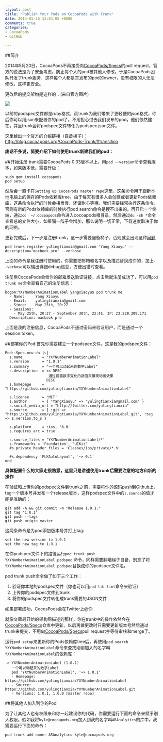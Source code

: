 ```yaml
---
layout: post
title: "Publish Your Pods on CocoaPods with Trunk"
date: 2014-05-26 12:03:08 +0800
comments: true
categories: 
- CocoaPods
- GitHub

---
```


##简介

2014年5月20日，CocoaPods不再接受向[CocoaPods/Specs](git@github.com:CocoaPods/Specs.git)的pull request，官方的说法是为了安全考虑，防止每个人的pod被其他人修改，于是CocoaPods团队开发了trunk服务，这样每个人都是其发布的pod的owner，没有权限的人无法修改，这样更安全。  

更改后的提交架构是这样的：(来自官方图片)  

![](http://img41.wal8.com/img41/425047_20140623222918/140353388207.png)  

<!--more-->

以前的podspec文件都是ruby格式，而trunk为我们带来了更轻便的json格式，你后你可以用json来配置你的pod了。不用担心过去我们发布的pod，他们依然健在，并且trunk会将podspec文件转化为podspec.json文件。    

这里给出一个官方的介绍链接（自备梯子）：http://blog.cocoapods.org/CocoaPods-Trunk/#transition  

**废话不多说，简要介绍下如何使用trunk新建我们的pod：**  

##开始注册
trunk需要CocoaPods 0.33版本以上，用`pod --version`命令查看版本，如果版本低，需要升级：

``` 
sudo gem install cocoapods
pod setup

``` 

然后会一直卡在`Setting up CocoaPods master repo`这里，这条命令用于跟新本地电脑上的保存的Pods依赖库tree。由于每天有很多人会创建或者更新Pods依赖库，这条命令执行的时候会相当慢，还请耐心等待。我们需要经常执行这条命令，否则有新的Pods依赖库的时候执行pod search命令是搜不出来的。再开启一个终端，通过`cd  ~/.cocoapods`命令进入cocoapods根目录，然后通过`du -sh *`命令查看总的文件大小，如果隔一阵子会增加，那么说明一切正常，下载速度取决于你的网络。  

更新完成后，下一步是注册trunk，这一步需要自备梯子，否则就会出现这种[问题](https://github.com/CocoaPods/CocoaPods/issues/2174)

``` 
pod trunk register yulingtianxia@gmail.com 'Yang Xiaoyu' --description='macbook pro' --verbose
``` 
上面的命令是我注册时使用的，你需要把邮箱和名字以及描述替换成你的，加上`--verbose`可以输出详细debug信息，方便出错时查看。  

注册后CocoaPods会给你的邮箱发送验证链接，点击后就注册成功了，可以用`pod trunk me`命令查看自己的注册信息：  

``` 
bogon:YXYNumberAnimationLabel yangxiaoyu$ pod trunk me
  - Name:     Yang Xiaoyu
  - Email:    yulingtianxia@gmail.com
  - Since:    May 25th, 20:27
  - Sessions: 
    - May 25th, 20:27 - September 30th, 22:41. IP: 23.228.209.171
  Description: macbook pro
``` 
上面是我的注册信息，CocoaPods不通过密码来验证用户，而是通过一个session token。  

##部署你的Pod
首先你需要建立一个podspec文件，这是我的podspec文件：  

``` 
Pod::Spec.new do |s|
  s.name         = "YXYNumberAnimationLabel"
  s.version      = "1.0.1"
  s.summary      = "一个可以动起来的数字Label"
  s.description  = <<-DESC
                    通过设置数字变化的插值来展现动画效果
                   DESC
  s.homepage     = "https://github.com/yulingtianxia/YXYNumberAnimationLabel"
  
  s.license      = 'MIT'
  s.author       = { "YangXiaoyu" => "yulingtianxia@gmail.com" }
  s.social_media_url = "http://twitter.com/yulingtianxia"
  s.source       = { :git => "https://github.com/yulingtianxia/YXYNumberAnimationLabel.git", :tag => s.version.to_s }

  s.platform     = :ios, '6.0'
  s.requires_arc = true

  s.source_files = 'YXYNumberAnimationLabel/*'
  s.frameworks = 'Foundation', 'UIKit'
  #s.private_header_files = 'Classes/ios/private/*.h'
  
  #s.dependency 'FLKAutoLayout', '~> 0.1'
end
``` 
**具体配置什么的大家走很熟悉，这里只是讲述使用trunk后需要注意的地方和新的操作**  

在验证和上传你的podspec文件到trunk之前，需要将你的源码push到Github上，tag一个版本号并发布一个release版本，这样podspec文件中的`s.source`的值才能是准确的：  

``` 
git add -A && git commit -m "Release 1.0.1."  
git tag '1.0.1'  
git push --tags  
git push origin master
``` 

这两条命令是为pod添加版本号并打上tag:  

``` 
set the new version to 1.0.1
set the new tag to 1.0.1
``` 



在你podspec文件下的路径运行`pod trunk push YXYNumberAnimationLabel.podspec` 命令，同样需要翻墙梯子自备，别忘了将`YXYNumberAnimationLabel.podspec`替换成你的podspec文件名。  

pod trunk push命令做了如下三个工作：  

1. 验证你本地的podspec文件（你也可以用`pod lib lint`命令来验证）
2. 上传你的podspec文件到trunk
3. 将你的podspec文件转化成trunk需要的JSON文件

如果部署成功，CocosPods会在Twitter上@你  

就像文章最开始的架构图描述的那样，你在trunk中的操作依然会在[CocoaPods/Specs](git@github.com:CocoaPods/Specs.git)仓库中更新。以后再做更改时只需要更新版本号然后通过trunk来提交，不用向[CocoaPods/Specs](git@github.com:CocoaPods/Specs.git)pull request并等待审核和merge了。  

运行`pod setup`来更新你的Pods依赖库tree后，再使用`pod search YXYNumberAnimationLabel`命令来查找刚刚加入的名字叫`YXYNumberAnimationLabel`的依赖库：  

``` 
-> YXYNumberAnimationLabel (1.0.1)
   一个可以动起来的数字Label
   pod 'YXYNumberAnimationLabel', '~> 1.0.1'
   - Homepage: https://github.com/yulingtianxia/YXYNumberAnimationLabel
   - Source:   https://github.com/yulingtianxia/YXYNumberAnimationLabel.git
   - Versions: 1.0.1, 1.0.0 [master repo]
``` 

##将其他人加入到你的Pod

为了让其他人也有权限来和你一起建设你的代码，你需要运行下面的命令来赋予别人权限，假如我将`kyle@cocoapods.org`加入到我的名字叫`ARAnalytics`的库中，我需要运行下面的命令：  

``` 
pod trunk add-owner ARAnalytics kyle@cocoapods.org
``` 


